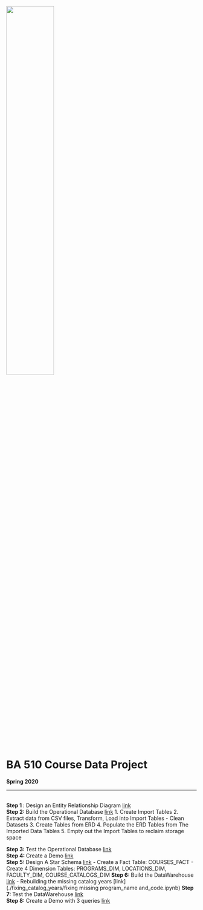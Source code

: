<img src="https://i.imgur.com/SsfgzAq.png" width=50%/> <br>

# BA 510 Course Data Project
__Spring 2020__

___

<br> <b> Step 1 </b> : Design an Entity Relationship Diagram [link](./docs/CourseDataERD.pdf)
<br> <b> Step 2: </b> Build the Operational Database [link](CourseDataETL.ipynb)
    1. Create Import Tables
    2. Extract data from CSV files, Transform, Load into Import Tables
        - Clean Datasets
    3. Create Tables from ERD
    4. Populate the ERD Tables from The Imported Data Tables
    5. Empty out the Import Tables to reclaim storage space
    
<b> Step 3: </b> Test the Operational Database [link](CourseDataTest.ipynb)
<br> <b> Step 4: </b> Create a Demo [link](http://mayosql.me)
<br> <b> Step 5: </b> Design A Star Schema [link](./docs/fact-table-management.pdf)
    - Create a Fact Table: COURSES_FACT
    - Create 4 Dimension Tables: PROGRAMS_DIM, LOCATIONS_DIM, FACULTY_DIM, COURSE_CATALOGS_DIM
<b> Step 6: </b> Build the DataWarehouse [link](CourseDataWarehouseTest.ipynb)
    - Rebuilding the missing catalog years [link](./fixing_catalog_years/fixing missing program_name and_code.ipynb)
<b> Step 7: </b> Test the DataWarehouse [link](CourseDataWarehouseTest.ipynb)
<br> <b> Step 8: </b> Create a Demo with 3 queries [link](CourseDataWarehouseDemo.ipynb)
